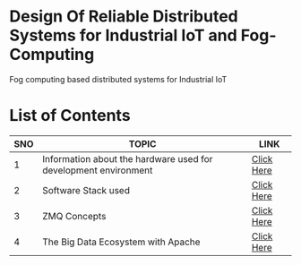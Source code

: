 # Design Of Reliable Distributed Systems for Industrial IoT and Fog-Computing
 Fog computing based distributed systems for Industrial IoT

# List of Contents

| SNO  | TOPIC  |  LINK |
|---|---|---|
|  1 | Information about the hardware used for  development environment  |  [Click Here](/docs/installation/specs.md) |
| 2  | Software Stack used  | [Click Here](/docs/installation/softwareStack.md)  |
|  3 | ZMQ Concepts  |  [Click Here](/docs/zmqConc/index.md) |
|  4 | The Big Data Ecosystem with Apache  |  [Click Here](/docs/kafka/kafka-eco.md) |
